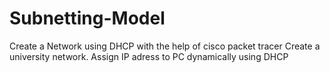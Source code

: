 # Subnetting-Model
Create a Network using DHCP with the help of cisco packet tracer
Create a university network.
Assign IP adress to PC dynamically using DHCP
